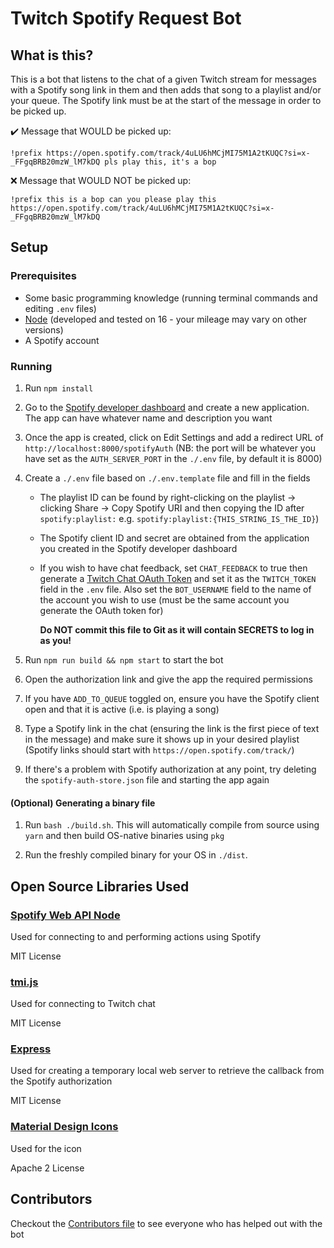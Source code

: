 # Twitch Spotify Request Bot

## What is this?

This is a bot that listens to the chat of a given Twitch stream for messages with a Spotify song link in them and then
adds that song to a playlist and/or your queue. The Spotify link must be at the start of the message in order to be
picked up.

✔️ Message that WOULD be picked up:

```
!prefix https://open.spotify.com/track/4uLU6hMCjMI75M1A2tKUQC?si=x-_FFgqBRB20mzW_lM7kDQ pls play this, it's a bop
```

❌ Message that WOULD NOT be picked up:

```
!prefix this is a bop can you please play this https://open.spotify.com/track/4uLU6hMCjMI75M1A2tKUQC?si=x-_FFgqBRB20mzW_lM7kDQ
```

## Setup

### Prerequisites

- Some basic programming knowledge (running terminal commands and editing `.env` files)
- [Node](https://nodejs.org/en/) (developed and tested on 16 - your mileage may vary on other versions)
- A Spotify account

### Running

1. Run `npm install`

2. Go to the [Spotify developer dashboard](https://developer.spotify.com/dashboard/)
   and create a new application. The app can have whatever name and description you want

3. Once the app is created, click on Edit Settings and add a redirect URL of
   `http://localhost:8000/spotifyAuth` (NB: the port will be whatever you have set as the `AUTH_SERVER_PORT` in
   the `./.env` file, by default it is 8000)

4. Create a `./.env` file based on `./.env.template` file and fill in the fields

   - The playlist ID can be found by right-clicking on the playlist ->
     clicking Share -> Copy Spotify URI and then copying the ID after `spotify:playlist:`
     e.g. `spotify:playlist:{THIS_STRING_IS_THE_ID}`)

   - The Spotify client ID and secret are obtained from the application you created in the Spotify developer dashboard

   - If you wish to have chat feedback, set `CHAT_FEEDBACK` to true then generate a
     [Twitch Chat OAuth Token](https://twitchapps.com/tmi/) and set it as the `TWITCH_TOKEN` field in the `.env` file. Also
     set the `BOT_USERNAME` field to the name of the account you wish to use (must be the same account you generate the
     OAuth token for)

     **Do NOT commit this file to Git as it will contain SECRETS to log in as you!**

5. Run `npm run build && npm start` to start the bot

6. Open the authorization link and give the app the required permissions

7. If you have `ADD_TO_QUEUE` toggled on, ensure you have the Spotify client open and that it is active (i.e. is playing
   a song)

8. Type a Spotify link in the chat (ensuring the link is the first piece of text in the message)
   and make sure it shows up in your desired playlist (Spotify links should start
   with `https://open.spotify.com/track/`)

9. If there's a problem with Spotify authorization at any point, try deleting the
   `spotify-auth-store.json` file and starting the app again

#### (Optional) Generating a binary file

1. Run `bash ./build.sh`. This will automatically compile from source using `yarn` and then build OS-native binaries
   using `pkg`

2. Run the freshly compiled binary for your OS in `./dist`.

## Open Source Libraries Used

### [Spotify Web API Node](https://github.com/thelinmichael/spotify-web-api-node)

Used for connecting to and performing actions using Spotify

MIT License

### [tmi.js](https://github.com/tmijs/tmi.js)

Used for connecting to Twitch chat

MIT License

### [Express](https://github.com/expressjs/express)

Used for creating a temporary local web server to retrieve the callback from the Spotify authorization

MIT License

### [Material Design Icons](https://github.com/google/material-design-icons)

Used for the icon

Apache 2 License

## Contributors

Checkout the [Contributors file](./CONTRIBUTORS.md) to see everyone who has helped out with the bot
